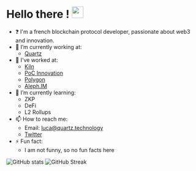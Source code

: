 # Hello there ! <img src="https://raw.githubusercontent.com/MartinHeinz/MartinHeinz/master/wave.gif" width="30px">

<!--
**PtitLuca/PtitLuca** is a ✨ _special_ ✨ repository because its `README.md` (this file) appears on your GitHub profile.

Here are some ideas to get you started:

- 🔭 I’m currently working on ...
- 🌱 I’m currently learning ...
- 👯 I’m looking to collaborate on ...
- 🤔 I’m looking for help with ...
- 💬 Ask me about ...
- 📫 How to reach me: ...
- 😄 Pronouns: ...
- ⚡ Fun fact: ...
-->

- :question: I'm a french blockchain protocol developer, passionate about web3 and innovation.
- 🔭 I’m currently working at:
  - [Quartz](https://github.com/quartz-technology)
- 🤔 I've worked at:
  - [Kiln](https://kiln.fi)
  - [PoC Innovation](https://github.com/PoCInnovation)
  - [Polygon](https://github.com/0xPolygon)
  - [Aleph.IM](https://github.com/aleph-im)
- 🌱 I’m currently learning:
  - ZKP
  - DeFi
  - L2 Rollups
- 📫 How to reach me:
  - Email: luca@quartz.technology
  - [Twitter](https://twitter.com/0xpanoramix)
- ⚡ Fun fact:
  - I am not funny, so no fun facts here

![GitHub stats](https://github-readme-stats.vercel.app/api?username=0xpanoramix&show_icons=true)
![GitHub Streak](https://github-readme-streak-stats.herokuapp.com/?user=0xpanoramix)
